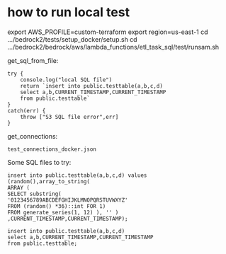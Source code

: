 # how to run local test

export AWS_PROFILE=custom-terraform
export region=us-east-1
cd .../bedrock2/tests/setup_docker/setup.sh
cd .../bedrock2/bedrock/aws/lambda_functions/etl_task_sql/test/runsam.sh


get_sql_from_file:

    try {
        console.log("local SQL file")
        return `insert into public.testtable(a,b,c,d) 
        select a,b,CURRENT_TIMESTAMP,CURRENT_TIMESTAMP
        from public.testtable`
    }
    catch(err) {
        throw ["S3 SQL file error",err]
    }

get_connections:

    test_connections_docker.json    


Some SQL files to try:

    insert into public.testtable(a,b,c,d) values (random(),array_to_string(
    ARRAY (
    SELECT substring(
    '0123456789ABCDEFGHIJKLMNOPQRSTUVWXYZ' 
    FROM (random() *36)::int FOR 1)
    FROM generate_series(1, 12) ), '' ) ,CURRENT_TIMESTAMP,CURRENT_TIMESTAMP);

    insert into public.testtable(a,b,c,d) 
    select a,b,CURRENT_TIMESTAMP,CURRENT_TIMESTAMP
    from public.testtable;    